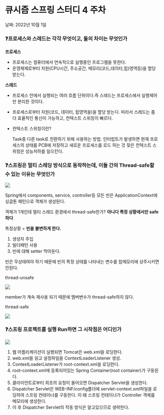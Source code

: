 # 큐시즘 스프링 스터디 4 주차

날짜: 2022년 10월 1일

### ❓프로세스와 스레드는 각각 무엇이고, 둘의 차이는 무엇인가

**프로세스**

- 프로세스는 컴퓨터에서 연속적으로 실행중인 프로그램을 뜻한다.
- 운영체제로부터 자원(CPU시간, 주소공간, 메모리(코드,데이터,힙)영역등)을 할당 받는다.

**스레드**

- 프로세스 안에서 실행되는 여러 흐름 단위이다.즉 스레드는 프로세스에서 실행제어만 분리한 것이다.
- 프로세스로부터 자원(코드, 데이터, 힙영역을)을 할당 받는다. 따라서 스레드는 좀 더 효율적인 통신이 가능하고, 컨텍스트 스위칭이 빠르다.

- 컨텍스트 스위칭이란?
    
    Task중 다른 task로 전환하기 위해 사용하는 방법. 인터럽트가 발생하면 현재 프로세스의 상태를 PCB에 저장하고 새로운 프로세스를 로드 하는 것
    잦은 컨텍스트 스위칭은 성능저하를 일으킨다.
    

### ❓스프링은 멀티 스레딩 방식으로 동작하는데, 이들 간의 Thread-safe할 수 있는 이유는 무엇인가

<img src="./images/goseungwon.png">

Spring에서 components, service, controller등 모든 빈은 ApplicationContext에 싱글톤 패턴으로 객체가 생성된다.

객체가 1개인데 멀티 스레드 환경에서 thread-safe한가? **아니다 특정 상황에서만 safe하다**

특정상황 = **빈을 불변하게 한다.**

1. 생성자 주입
2. 빌더패턴 사용
3. 빈에 대해 setter 막아둔다.

빈은 무상태여야 하기 때문에 빈의 특정 상태를 나타내는 변수를 힙메모리에 상주시키면 안된다.

thread-unsafe

<img src="./images/goseungwon1.png">

member가 계속 재사용 되기 때문에 멤버변수가 thread-safe하지 않다.

thread-safe

<img src="./images/goseungwon2.png">

### ❓스프링 프로젝트를 실행 Run하면 그 시작점은 어디인가

<img src="./images/goseungwon3.png">

1. 웹 어플리케이션이 실행되면 Tomcat은 web.xml을 로딩한다.
2. web.xml을 읽고 설정파일을 ContextLoaderListener 생성.
3. ContextLoaderListener가 root-context.xml을 로딩한다.
4. root-context.xml에 등록되어있는 Spring Container(root container)가 구동된다.
5. 클라이언트로부터 최초의 요청이 들어오면 Dispatcher Servlet을 생성한다.
6. Dispatcher Servlet은 WEB-INF/config폴더에 servlet-context.xml파일을 로딩하여 스프링 컨테이너를 구동한다. 이 떄 스프링 컨테이너가 Controller 객체를 메모리에 생성한다.
7. 이 후 Dispatcher Servlet의 작동 방식은 알고있으므로 생략한다.